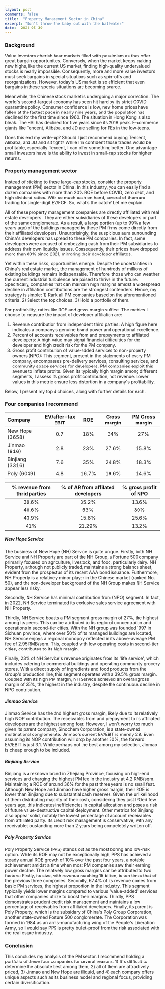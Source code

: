 ```yaml
---
layout: post
comments: false
title:  "Property Management Sector in China"
excerpt: "Don't throw the baby out with the bathwater"
date:  2024-05-30
---
```


### Background
Value investors cherish bear markets filled with pessimism as they offer great bargain opportunities. Conversely, when the market keeps making new highs, like the current US market, finding high-quality undervalued stocks is nearly impossible. Consequently, more and more value investors must seek bargains in special situations such as spin-offs and reorganizations. However, today's US market is so efficient that even bargains in these special situations are becoming scarce.

Meanwhile, the Chinese stock market is undergoing a major correction. The world's second-largest economy has been hit hard by its strict COVID quarantine policy. Consumer confidence is low, new home prices have fallen at the fastest pace in nearly nine years, and the population has declined for the first time since 1960. The situation in Hong Kong is also bleak. The HSI has declined for five years since its 2018 peak. E-commerce giants like Tencent, Alibaba, and JD are selling  for PEs in the low-teens.

Does this end my write-up? Should I just recommend buying Tencent, Alibaba, and JD and sit tight? While I'm confident those trades would be profitable, especially Tencent, I can offer something better. One advantage small investors have is the ability to invest in small-cap stocks for higher returns.

### Property management sector
Instead of sticking to these large-cap stocks, consider the property management (PM) sector in China. In this industry, you can easily find a dozen companies with more than 20% ROE before COVID, zero debt, and high dividend ratios. With so much cash on hand, several of them are trading for single-digit EV/FCF. So, what’s the catch? Let me explain.

All of these property management companies are directly affiliated with real estate developers. They are either subsidiaries of these developers or part of the same conglomerate. As a result, a large portion (up to 99% a few years ago) of the buildings managed by these PM firms come directly from their affiliated developers. Unsurprisingly, the suspicious aura surrounding China's developers has spread to these PM companies. In fact, some developers were accused of embezzling cash from their PM subsidiaries to address their own liquidity issues. Consequently, their prices have dropped more than 80% since 2021, mirroring their developer affiliates.

Yet within these risks, opportunities emerge. Despite the uncertainties in China's real estate market, the management of hundreds of millions of existing buildings remains indispensable. Therefore, those who can weather the current industrial turbulence are poised to thrive in the future. Specifically, companies that can maintain high margins amidst a widespread decline in affiliation contributions are the strongest contenders. Hence, my strategy is simple: 1) Rank all PM companies based on the aforementioned criteria. 2) Select the top choices. 3) Hold a portfolio of them.

For profitability, ratios like ROE and gross margin suffice. The metrics I choose to measure the impact of developer affiliation are:

1. Revenue contribution from independent third parties: A high figure here indicates a company's genuine brand power and operational excellence.
2. Percent of accounts receivables from and prepayments to affiliated developers: A high value may signal financial difficulties for the developer and high credit risk for the PM company.
3. Gross profit contribution of value-added services to non-property owners (NPO): This segment, present in the statements of every PM company, encompasses pre-delivery services, consulting services, and community space services for developers. PM companies exploit this avenue to inflate profits. Given its typically high margin among different segments, I assess its gross profit contribution, not revenue. Lower values in this metric ensure less distortion in a company's profitability.

Below, I present my top 4 choices, along with further details for each.

### Four companies I recommend

Company| EV/after-tax EBIT|ROE | Gross margin | PM Gross margin |
:---|:---:|:----:|:----:|:---:|
New Hope (3658)| 0.7| 18% | 34% | 27% 
Jinmao (816)| 2.8 | 23% | 27.6% | 15.8% 
Binjiang (3316)| 7.6 | 35% | 24.8%| 18.3%
Poly (6049) |4.8 |16.7% | 19.6% | 14.6% 

| % revenue from thrid parties | % of AR from affilated developers | % gross profit of NPO|
|:---:|:----:|:----:|
| 39.6% | 35.2% | 13.6%|
| 48.6% | 53% | 30% |
| 43.9%| 15.8%| 25.6%|
| 41% | 21.29% | 13.2% |

##### **New Hope Service**
The business of New Hope (NH) Service is quite unique. Firstly, both NH Service and NH Property are part of the NH Group, a Fortune 500 company primarily focused on agriculture, livestock, and food, particularly dairy. NH Property, although not publicly traded, maintains a strong balance sheet, evident from the prospectus of its recent AAA bond issuance. Furthermore, NH Property is a relatively minor player in the Chinese market (ranked No. 50), and the non-developer background of the NH Group makes NH Service appear less risky.

Secondly, NH Service has minimal contribution from (NPO) segment. In fact, in 2022, NH Service terminated its exclusive sales service agreement with NH Property.

Thirdly, NH Service boasts a PM segment gross margin of 27%, the highest among its peers. This can be attributed to its regional concentration and operations in second-tier cities. With the NH group was founded 1997 in Sichuan province, where over 50% of its managed buildings are located, NH Service enjoys a regional monopoly reflected in its above-average PM fee of 2.95 RMB/sqm. This, coupled with low operating costs in second-tier cities, contributes to its high margin.

Finally, 23% of NH Service's revenue originates from its 'life service', which includes catering to commercial buildings and operating community grocery stores. With a direct supply of ingredients and food products from the Group's production line, this segment operates with a 39.5% gross margin. Coupled with its high PM margin, NH Service achieved an overall gross margin of 35%, the highest in the industry, despite the continuous decline in NPO contribution.

##### **Jinmao Service**
Jinmao Service has the 2nd highest gross margin, likely due to its relatively high NOP contribution. The receivables from and prepayment to its affiliated developers are the highest among four. However, I won't worry too much given its parent company, Sinochem Corporation, is a state-owned multinational conglomerate. Jinmao's current EV/EBIT is merely 2.8. Even assuming its NOP contribution will drop by another 50%, the forward EV/EBIT is just 3.1. While perhaps not the best among my selection, Jinmao is cheap enough to be included.

##### **Binjiang Service**
Binjiang is a reknown brand in Zhejiang Province, focusing on high-end services and charging the highest PM fee in the industry at 4.2 RMB/sqm. Maintaining a ROE of around 36% for the past three years is no small feat. Although New Hope and Jinmao have higher gross margin, their ROE is lower than Binjiang due to substantial cash reserves. Given the unlikelihood of them distributing majority of their cash, considering they just IPOed few years ago, this indicates inefficiencies in capital allocation and poses a risk of future value-destructive capital deployment. Other metrics for Binjiang also appear solid, notably the lowest percentage of account receivables from affiliated party. Its credit risk management is conservative, with any receivables oustanding more than 2 years being compeletely written off.

##### **Poly Property Service**
Poly Property Service (PPS) stands out as the most boring and low-risk option. While its ROE may not be exceptionally high, PPS has achieved a steady annual ROE growth of 10% over the past four years, a notable achievement amidst a time when most PM companies saw their earning power decline. The relatively low gross margins can be attributed to two factors: Firstly, its size, with revenue reaching 15 billion, is ten times that of the previous three companies. Secondly, 67.4% of its revenue comes from basic PM services, the highest proportion in the industry. This segment typically yields lower margins compared to various "value-added" services that other companies utilize to boost their margins. Thirdly, PPS demonstrates prudent credit risk management and maintains a low percentage of receivables from affiliated developers. Finally, its parent is Poly Property, which is the subsidary of China's Poly Group Corporation, another state-owned Forture 500 conglomerate. The Corporation was formed in 1984 as an arms-manufacturing wing of the People's Liberation Army, so I would say PPS is pretty bullet-proof from the risk associated with the real estate industry. 

### Conclusion
This concludes my analysis of the PM sector. I recommend holding a portfolio of these four companies for several reasons: 1) It's difficult to determine the absolute best among them, 2) all of them are attractively priced, 3) Jinmao and New Hope are  illiquid, and 4) each company offers unique aspects such as its business model and regional focus, providing certain diversification.
